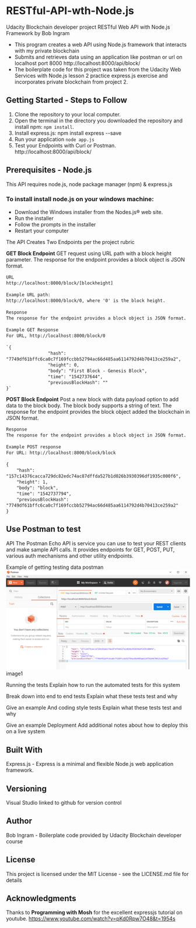 # RESTful-API-wth-Node.js

Udacity Blockchain developer project RESTful Web API with Node.js Framework by Bob Ingram
 
 * This program creates a web API using Node.js framework that interacts with my private blockchain
 * Submits and retrieves data using an application like postman or url on localhost port 8000 http://localhost:8000/api/block/
 * The boilerplate code for this project was taken from the Udacity Web Services with Node.js lesson 2 
  practice express.js exercise and incorporates private blockchain from project 2.

## Getting Started - Steps to Follow

1. Clone the repository to your local computer.
2. Open the terminal in the directory you downloaded the repository and install npm: `npm install`.
3. Install express.js: npm install express --save
4. Run your application `node app.js`
5. Test your Endpoints with Curl or Postman.  http://localhost:8000/api/block/



## Prerequisites  - Node.js
This API requires node.js, node package manager (npm) & express.js

### To install install node.js on your windows machine:

* Download the Windows installer from the Nodes.js® web site.
* Run the installer 
* Follow the prompts in the installer 
* Restart your computer


The API Creates Two Endpoints per the project rubric

**GET Block Endpoint**
GET request using URL path with a block height parameter. The response for the endpoint provides a block object is JSON format.

	URL
	http://localhost:8000/block/[blockheight]

	Example URL path:
	http://localhost:8000/block/0, where '0' is the block height.

	Response
	The response for the endpoint provides a block object is JSON format.

	Example GET Response
	For URL, http://localhost:8000/block/0

	`{
					"hash": "7749df61bffc6ca0c7f169fccbb52794ac66d485aa6114792d4b70413ce259a2",
					"height": 0,
					"body": "First Block - Genesis Block",
					"time": "1542737644",
					"previousBlockHash": ""
	}`

**POST Block Endpoint**
Post a new block with data payload option to add data to the block body. The block body supports a string of text. The response for the endpoint provides the block object added the blockchain in JSON format.

	Response
	The response for the endpoint provides a block object in JSON format.

	Example POST response
	For URL: http://localhost:8000/block/block

	{
	    "hash": "157c14376cacca729dc82edc74ac87dffda527b1d026b3930396df1935c000f6",
	    "height": 1,
	    "body": "block",
	    "time": "1542737794",
	    "previousBlockHash": "7749df61bffc6ca0c7f169fccbb52794ac66d485aa6114792d4b70413ce259a2"
	}
## Use Postman to test 
API The Postman Echo API is service you can use to test your REST clients and make sample API calls. It provides endpoints for GET, POST, PUT, various auth mechanisms and other utility endpoints.




Example of getting testing data postman
![](/images/postmanexample.png) image1

Running the tests
Explain how to run the automated tests for this system

Break down into end to end tests
Explain what these tests test and why

Give an example
And coding style tests
Explain what these tests test and why

Give an example
Deployment
Add additional notes about how to deploy this on a live system

## Built With
Express.js - Express is a minimal and flexible Node.js web application framework.

## Versioning
Visual Studio linked to github for version control

## Author
Bob Ingram - Boilerplate code provided by Udacity Blockchain developer course

## License
This project is licensed under the MIT License - see the LICENSE.md file for details

## Acknowledgments
Thanks to **Programming with Mosh** for the excellent expressjs tutorial on youtube.
https://www.youtube.com/watch?v=pKd0Rpw7O48&t=1954s
